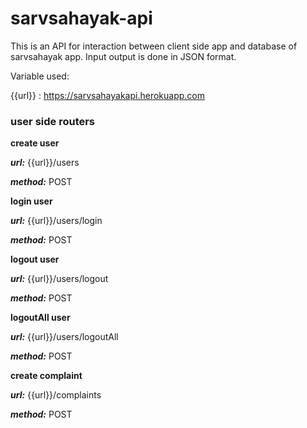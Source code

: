 # sarvsahayak-api
This is an API for interaction between client side app and database of sarvsahayak app. Input output is done in JSON format.

Variable used:

{{url}} : https://sarvsahayakapi.herokuapp.com

### user side routers

**create user**

***url:*** {{url}}/users

***method:*** POST



**login user**

***url:*** {{url}}/users/login

***method:*** POST



**logout user**

***url:*** {{url}}/users/logout

***method:*** POST



**logoutAll user**

***url:*** {{url}}/users/logoutAll

***method:*** POST



**create complaint**

***url:*** {{url}}/complaints

***method:*** POST
